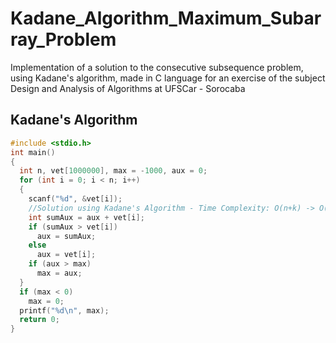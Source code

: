 # Kadane_Algorithm_Maximum_Subarray_Problem
Implementation of a solution to the consecutive subsequence problem, using Kadane's algorithm, made in C language for an exercise of the subject Design and Analysis of Algorithms at UFSCar - Sorocaba
## Kadane's Algorithm
```c
#include <stdio.h>
int main()
{
  int n, vet[1000000], max = -1000, aux = 0;
  for (int i = 0; i < n; i++)
  {
    scanf("%d", &vet[i]);
    //Solution using Kadane's Algorithm - Time Complexity: O(n+k) -> O(n)
    int sumAux = aux + vet[i];
    if (sumAux > vet[i])
      aux = sumAux;
    else
      aux = vet[i];
    if (aux > max)
      max = aux;
  }
  if (max < 0)
    max = 0;
  printf("%d\n", max);
  return 0;
}
```
